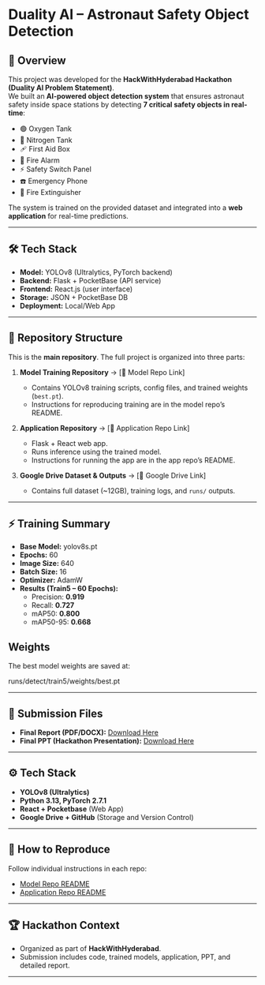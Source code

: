 # Duality AI – Astronaut Safety Object Detection  

## 📌 Overview  
This project was developed for the **HackWithHyderabad Hackathon (Duality AI Problem Statement)**.  
We built an **AI-powered object detection system** that ensures astronaut safety inside space stations by detecting **7 critical safety objects in real-time**:  

- 🟢 Oxygen Tank  
- 🔵 Nitrogen Tank  
- 🩹 First Aid Box  
- 🔔 Fire Alarm  
- ⚡ Safety Switch Panel  
- ☎️ Emergency Phone  
- 🔴 Fire Extinguisher  

The system is trained on the provided dataset and integrated into a **web application** for real-time predictions.  

---

## 🛠 Tech Stack  
- **Model:** YOLOv8 (Ultralytics, PyTorch backend)  
- **Backend:** Flask + PocketBase (API service)  
- **Frontend:** React.js (user interface)  
- **Storage:** JSON + PocketBase DB  
- **Deployment:** Local/Web App  

---

## 📂 Repository Structure  

This is the **main repository**. The full project is organized into three parts:  

1. **Model Training Repository** → [🔗 Model Repo Link]  
   - Contains YOLOv8 training scripts, config files, and trained weights (`best.pt`).  
   - Instructions for reproducing training are in the model repo’s README.  

2. **Application Repository** → [🔗 Application Repo Link]  
   - Flask + React web app.  
   - Runs inference using the trained model.  
   - Instructions for running the app are in the app repo’s README.  

3. **Google Drive Dataset & Outputs** → [🔗 Google Drive Link]  
   - Contains full dataset (~12GB), training logs, and `runs/` outputs.  

---

## ⚡ Training Summary  
- **Base Model:** yolov8s.pt  
- **Epochs:** 60  
- **Image Size:** 640  
- **Batch Size:** 16  
- **Optimizer:** AdamW  
- **Results (Train5 – 60 Epochs):**  
  - Precision: **0.919**  
  - Recall: **0.727**  
  - mAP50: **0.800**  
  - mAP50-95: **0.668**  

## Weights

The best model weights are saved at:

runs/detect/train5/weights/best.pt

---

## 📑 Submission Files

- **Final Report (PDF/DOCX):** [Download Here](https://drive.google.com/your-report-link)  
- **Final PPT (Hackathon Presentation):** [Download Here](https://drive.google.com/your-ppt-link)  

---

## ⚙️ Tech Stack

- **YOLOv8 (Ultralytics)**
- **Python 3.13, PyTorch 2.7.1**
- **React + Pocketbase** (Web App)
- **Google Drive + GitHub** (Storage and Version Control)

---

## 🚀 How to Reproduce

Follow individual instructions in each repo:

- [Model Repo README](https://github.com/YourUsername/Model-Repo)  
- [Application Repo README](https://github.com/YourUsername/Application-Repo)  

---

## 🏆 Hackathon Context

- Organized as part of **HackWithHyderabad**.  
- Submission includes code, trained models, application, PPT, and detailed report.  

---
